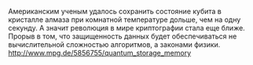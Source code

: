 Американским ученым удалось сохранить состояние кубита в кристалле алмаза при комнатной температуре дольше, чем на одну секунду. А значит революция в мире криптографии стала еще ближе. Прорыв в том, что защищенность данных будет обеспечиваться не вычислительной сложностью алгоритмов, а законами физики.
http://www.mpg.de/5856755/quantum_storage_memory


